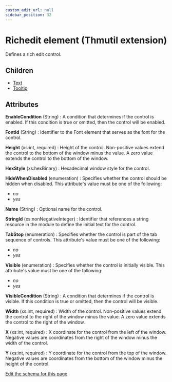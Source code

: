 ```yaml
---
custom_edit_url: null
sidebar_position: 32
---
```

# Richedit element (Thmutil extension)
Defines a rich edit control.

## Children
* [Text](text.md) 
* [Tooltip](tooltip.md) 

## Attributes
**EnableCondition** (String)
  : A condition that determines if the control is enabled.  If this condition is true or omitted, then the control will be enabled.

**FontId** (String)
  : Identifier to the Font element that serves as the font for the control.

**Height** (xs:int, required)
  : Height of the control. Non-positive values extend the control to the bottom of the window minus the value. A zero value extends the control to the bottom of the window.

**HexStyle** (xs:hexBinary)
  : Hexadecimal window style for the control.

**HideWhenDisabled** (enumeration)
  : Specifies whether the control should be hidden when disabled. This attribute's value must be one of the following:
- *no*
- *yes*

**Name** (String)
  : Optional name for the control.

**StringId** (xs:nonNegativeInteger)
  : Identifier that references a string resource in the module to define the initial text for the control.

**TabStop** (enumeration)
  : Specifies whether the control is part of the tab sequence of controls. This attribute's value must be one of the following:
- *no*
- *yes*

**Visible** (enumeration)
  : Specifies whether the control is initially visible. This attribute's value must be one of the following:
- *no*
- *yes*

**VisibleCondition** (String)
  : A condition that determines if the control is visible.  If this condition is true or omitted, then the control will be visible.

**Width** (xs:int, required)
  : Width of the control. Non-positive values extend the control to the right of the window minus the value. A zero value extends the control to the right of the window.

**X** (xs:int, required)
  : X coordinate for the control from the left of the window. Negative values are coordinates from the right of the window minus the width of the control.

**Y** (xs:int, required)
  : Y coordinate for the control from the top of the window. Negative values are coordinates from the bottom of the window minus the height of the control.


[Edit the schema for this page](https://github.com/wixtoolset/web/blob/master/src/xsd4/thmutil.xsd)